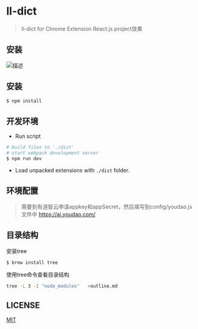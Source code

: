 # ll-dict

> ll-dict for Chrome Extension React.js project效果
## 安装
![描述](https://https://github.com/lulinglm/ll-dict/demo.png)

## 安装

```bash
$ npm install
```

## 开发环境

* Run script
```bash
# build files to './dist'
# start webpack development server
$ npm run dev
```
* Load unpacked extensions with `./dist` folder.

## 环境配置
>需要到有道智云申请appkey和appSecret，然后填写到config/youdao.js文件中
https://ai.youdao.com/

## 目录结构
安装tree
```bash
$ brew install tree
```
使用tree命令查看目录结构

```bash
tree -L 3 -I "node_modules"   >outline.md
```


## LICENSE

[MIT](LICENSE)

